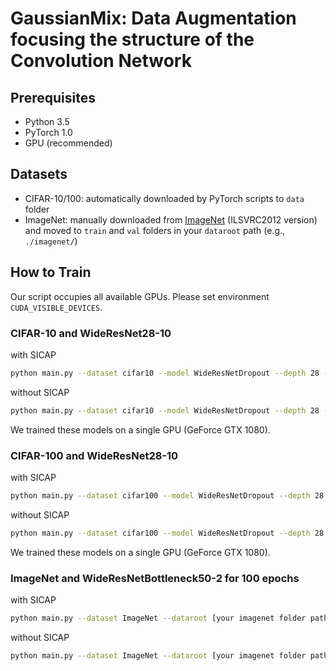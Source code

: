 
# GaussianMix: Data Augmentation focusing the structure of the Convolution Network

## Prerequisites

* Python 3.5
* PyTorch 1.0
* GPU (recommended)

## Datasets

* CIFAR-10/100: automatically downloaded by PyTorch scripts to `data` folder
* ImageNet: manually downloaded from [ImageNet](http://www.image-net.org/) (ILSVRC2012 version) and moved to `train` and `val` folders in your `dataroot` path (e.g., `./imagenet/`)

## How to Train

Our script occupies all available GPUs. Please set environment `CUDA_VISIBLE_DEVICES`.

### CIFAR-10 and WideResNet28-10

with SICAP

```bash
python main.py --dataset cifar10 --model WideResNetDropout --depth 28 --params 10 --beta_of_sicap 1.0 --postfix sicap1.0
```

without SICAP

```bash
python main.py --dataset cifar10 --model WideResNetDropout --depth 28 --params 10
```

We trained these models on a single GPU (GeForce GTX 1080).

### CIFAR-100 and WideResNet28-10

with SICAP

```bash
python main.py --dataset cifar100 --model WideResNetDropout --depth 28 --params 10 --beta_of_sicap 0.3 --postfix SICAP1.0
```

without SICAP

```bash
python main.py --dataset cifar100 --model WideResNetDropout --depth 28 --params 10
```

We trained these models on a single GPU (GeForce GTX 1080).


### ImageNet and WideResNetBottleneck50-2 for 100 epochs

with SICAP

```bash
python main.py --dataset ImageNet --dataroot [your imagenet folder path(like ./imagenet)] --model WideResNetBottleneck --depth 50 --epoch 100 --adlr 30,60,90 --droplr 0.1 --wd 1e-4 --batch 256 --params 2 --beta_of_ricap 0.3 --postfix ricap0.3
```

without SICAP

```bash
python main.py --dataset ImageNet --dataroot [your imagenet folder path(like ./imagenet)] --model WideResNetBottleneck --depth 50 --epoch 100 --adlr 30,60,90 --droplr 0.1 --wd 1e-4 --batch 256 --params 2
```
